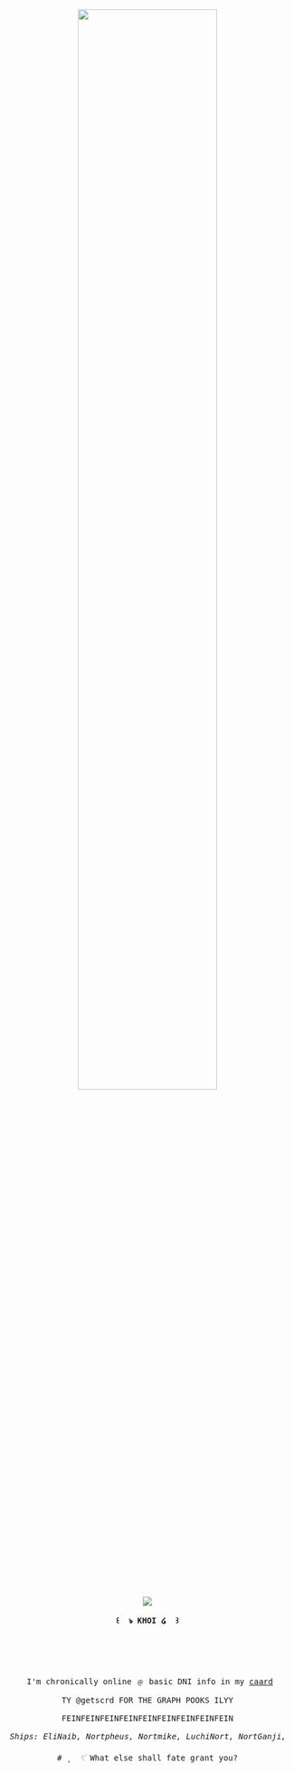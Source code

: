 <div align="center">

<img src= "[(https://64.media.tumblr.com/2301b1a65f042dc54e7acb5b8b61077a/a7c10038a1e9f850-fb/s1280x1920/b45ba34ffa6981d500342dc84e853cec1167ba2e.pnj)]" width="70%" align="center" />

<br><br>
<pre>
	
<img src= "https://media.discordapp.net/attachments/1292475154445762630/1293650253718749294/Untitled257_20241009210343.png?ex=6708cdef&is=67077c6f&hm=cea482ca7272a78cf235c58df97751193155c87421707b0a6ecb341f0c890ddb&=&format=webp&quality=lossless&width=507&height=676" />

<header><b> ꒰  ঌ KHOI ໒  ꒱ </b></header>
	
 I'm chronically online ﹫ basic DNI info in my <a href="https://khoiphoskarrd.carrd.co">caard</a>

TY @getscrd FOR THE GRAPH POOKS ILYY
	    
FEINFEINFEINFEINFEINFEINFEINFEINFEIN

<I> Ships: EliNaib, Nortpheus, Nortmike, LuchiNort, NortGanji, (sort of) NortNaib </I>
	    
# ˛  𓏲࣪ What else shall fate grant you?
</pre>
<br><br>
<br><br><be>
    
</body>
</html>
